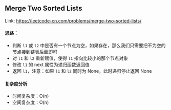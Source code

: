 ## Merge Two Sorted Lists

Link: https://leetcode-cn.com/problems/merge-two-sorted-lists/

#### 思路：

- 判断 `l1` 或 `l2` 中是否有一个节点为空，如果存在，那么我们只需要把不为空的节点接到链表后面即可
- 对 `l1` 和 `l2` 重新赋值，使得 `l1` 指向比较小的那个节点对象
- 修改 `l1` 的 next 属性为递归函数返回值
- 返回 `l1`，注意：如果 `l1` 和 `l2` 同时为 None，此时递归停止返回 None

#### 复杂度分析

- 时间复杂度：O(n)
- 空间复杂度：O(n)